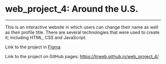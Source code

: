 # web_project_4: Around the U.S.
----
This is an interactive website in which users can change their name as well as their profile title.
There are several technologies that were used to create it; including HTML, CSS and JavaScript.

Link to the project in [Figma](https://www.figma.com/file/SurN1jaeEQIhuZEDMhmWWf/Sprint-4%3A-Around-The-U.S.-%7C-desktop-%2B-mobile?node-id=0%3A1)

Link to the project on GitHub pages: https://lirweb.github.io/web_project_4/


